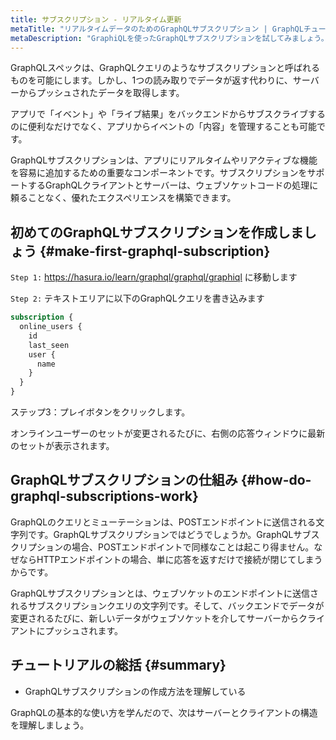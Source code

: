 ```yaml
---
title: サブスクリプション - リアルタイム更新
metaTitle: "リアルタイムデータのためのGraphQLサブスクリプション | GraphQLチュートリアル"
metaDescription: "GraphiQLを使ったGraphQLサブスクリプションを試してみましょう。ウェブソケット経由でプッシュされたライブデータを取得するためのGraphQLサブスクリプションの例"
---
```


GraphQLスペックは、GraphQLクエリのようなサブスクリプションと呼ばれるものを可能にします。しかし、1つの読み取りでデータが返す代わりに、サーバーからプッシュされたデータを取得します。

アプリで「イベント」や「ライブ結果」をバックエンドからサブスクライブするのに便利なだけでなく、アプリからイベントの「内容」を管理することも可能です。

GraphQLサブスクリプションは、アプリにリアルタイムやリアクティブな機能を容易に追加するための重要なコンポーネントです。サブスクリプションをサポートするGraphQLクライアントとサーバーは、ウェブソケットコードの処理に頼ることなく、優れたエクスペリエンスを構築できます。

## 初めてのGraphQLサブスクリプションを作成しましょう {#make-first-graphql-subscription}

`Step 1:` https://hasura.io/learn/graphql/graphql/graphiql に移動します

`Step 2:` テキストエリアに以下のGraphQLクエリを書き込みます

```graphql
subscription {
  online_users {
    id
    last_seen
    user {
      name
    }
  }
}
```

ステップ3：プレイボタンをクリックします。

オンラインユーザーのセットが変更されるたびに、右側の応答ウィンドウに最新のセットが表示されます。

## GraphQLサブスクリプションの仕組み {#how-do-graphql-subscriptions-work}

GraphQLのクエリとミューテーションは、POSTエンドポイントに送信される文字列です。GraphQLサブスクリプションではどうでしょうか。GraphQLサブスクリプションの場合、POSTエンドポイントで同様なことは起こり得ません。なぜならHTTPエンドポイントの場合、単に応答を返すだけで接続が閉じてしまうからです。

GraphQLサブスクリプションとは、ウェブソケットのエンドポイントに送信されるサブスクリプションクエリの文字列です。そして、バックエンドでデータが変更されるたびに、新しいデータがウェブソケットを介してサーバーからクライアントにプッシュされます。

## チュートリアルの総括 {#summary}

- GraphQLサブスクリプションの作成方法を理解している

GraphQLの基本的な使い方を学んだので、次はサーバーとクライアントの構造を理解しましょう。
